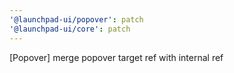 ```yaml
---
'@launchpad-ui/popover': patch
'@launchpad-ui/core': patch
---
```


[Popover] merge popover target ref with internal ref
